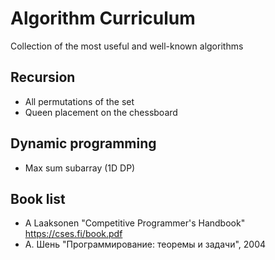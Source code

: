 
# Algorithm Curriculum

Collection of the most useful and well-known algorithms

## Recursion

- All permutations of the set
- Queen placement on the chessboard

## Dynamic programming

- Max sum subarray (1D DP)


## Book list

- A Laaksonen "Competitive Programmer's Handbook" https://cses.fi/book.pdf
- А. Шень "Программирование: теоремы и задачи", 2004
